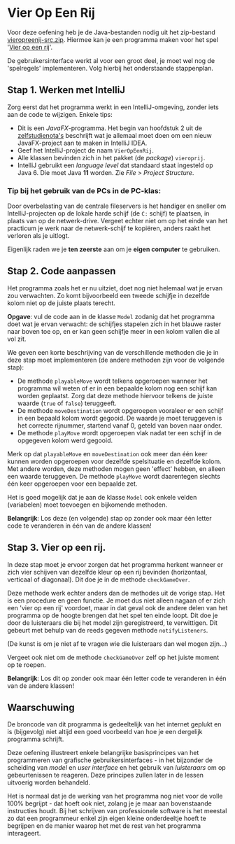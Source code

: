 Vier Op Een Rij
===============

Voor deze oefening heb je de Java-bestanden nodig uit het
zip-bestand [vieropreenij-src.zip](vieropeenrij-src.zip?raw=true).
Hiermee kan je een programma maken voor het spel '[Vier op een rij](http://nl.wikipedia.org/wiki/Vier_op_%27n_rij)'.

De gebruikersinterface werkt al voor een groot deel, je moet wel nog de 'spelregels' implementeren. Volg hierbij 
het onderstaande stappenplan.

## Stap 1. Werken met IntelliJ

Zorg eerst dat het programma werkt in een IntelliJ-omgeving,
zonder iets aan de code te wijzigen. Enkele tips:

* Dit is een *JavaFX*-programma. Het begin van hoofdstuk 2 uit de [zelfstudienota's](http://inigem.ugent.be/jvlfx/jvlfx.pdf) 
beschrijft wat je allemaal moet doen om een nieuw JavaFX-project aan te maken in IntelliJ IDEA.
* Geef het IntelliJ-project de naam `VierOpEenRij`.
* Alle klassen bevinden zich in het pakket (de _package_) `vieroprij`.
* IntelliJ gebruikt een _language level_ dat standaard staat ingesteld op Java 6.
Die moet Java **11** worden. Zie _File_ > _Project Structure_.

### Tip bij het gebruik van de PCs in de PC-klas:
Door overbelasting van de centrale fileservers is het handiger en sneller
om IntelliJ-projecten op de lokale harde schijf (de `C:` schijf) te plaatsen,
in plaats van op de netwerk-drive.
Vergeet echter niet om op het einde van het practicum
je werk naar de netwerk-schijf te kopiëren, anders raakt het verloren
als je uitlogt.

Eigenlijk raden we je **ten zeerste** aan om je **eigen computer** te gebruiken.


## Stap 2. Code aanpassen
Het programma zoals het er nu uitziet, doet nog niet helemaal wat je
ervan zou verwachten. Zo komt bijvoorbeeld 
een tweede schijfje in dezelfde kolom niet op de juiste plaats terecht.

**Opgave**: vul de code aan in de klasse `Model` zodanig dat
het programma doet wat je ervan verwacht:
de schijfjes stapelen zich in het blauwe raster naar boven toe op,
en er kan geen schijfje meer in een kolom vallen die al vol zit.

We geven een korte beschrijving van de verschillende methoden
die je in deze stap moet implementeren
(de andere methoden zijn voor de volgende stap):

* De methode `playableMove` wordt telkens
opgeroepen wanneer het programma wil weten of
er in een bepaalde kolom nog een schijf kan worden geplaatst.
Zorg dat deze methode hiervoor telkens de juiste waarde
(`true` of `false`) teruggeeft.
* De methode `moveDestination` wordt 
opgeroepen vooraleer er een schijf in een bepaald kolom wordt gegooid.
De waarde je moet teruggeven is het correcte rijnummer,
startend vanaf 0, geteld van boven naar onder.
* De methode `playMove` wordt opgeroepen vlak nadat
ter een schijf in de opgegeven kolom werd gegooid.

Merk op dat `playableMove` en `moveDestination` ook meer dan één
keer kunnen worden opgeroepen voor dezelfde spelsituatie en dezelfde kolom.
Met andere worden, deze methoden mogen geen 'effect' hebben, en alleen een waarde teruggeven. 
De methode `playMove` wordt
daarentegen slechts één keer opgeroepen voor een bepaalde zet.

Het is goed mogelijk dat je aan de klasse `Model` ook enkele
velden (variabelen) moet toevoegen en bijkomende methoden.

**Belangrijk**: Los deze (en volgende) stap op zonder ook maar één
letter code te veranderen in één van de andere klassen!

## Stap 3. Vier op een rij.
In deze stap moet je ervoor zorgen dat het programma herkent
wanneer er zich vier schijven van dezelfde kleur op een
rij bevinden (horizontaal, verticaal of diagonaal).
Dit doe je in de methode `checkGameOver`.

Deze methode werk echter anders dan de methodes uit de vorige stap.
Het is een procedure en geen functie.
Je moet dus niet alleen nagaan of er zich een 'vier op een rij' voordoet,
maar in dat geval ook de andere delen van het programma op de hoogte
brengen dat het spel ten einde loopt.
Dit doe je door de luisteraars die bij het model zijn geregistreerd, te verwittigen.
Dit gebeurt met behulp van de reeds gegeven methode `notifyListeners`.

(De kunst is om je niet af te vragen wie die luisteraars dan wel mogen zijn...)

Vergeet ook niet om de methode `checkGameOver` zelf op het juiste moment op te roepen.

**Belangrijk**: Los dit op zonder ook maar één letter code te veranderen in één 
van de andere klassen!

## Waarschuwing
De broncode van dit programma is gedeeltelijk van het internet geplukt
en is (bijgevolg) niet altijd een goed voorbeeld van hoe je een dergelijk programma schrijft.

Deze oefening illustreert enkele belangrijke basisprincipes van het programmeren
van grafische gebruikersinterfaces - in het bijzonder de scheiding van _model_
en _user interface_ en het gebruik van _luisteraars_ om op gebeurtenissen te reageren. Deze principes zullen later
 in de lessen uitvoerig worden behandeld.

Het is normaal dat je de werking van het programma
nog niet voor de volle 100% begrijpt - dat hoeft ook niet, zolang je je maar aan bovenstaande instructies houdt. 
Bij het schrijven van professionele software is het meestal zo dat een programmeur enkel zijn eigen 
kleine onderdeeltje hoeft te begrijpen en de manier waarop het met de rest van het programma interageert. 




